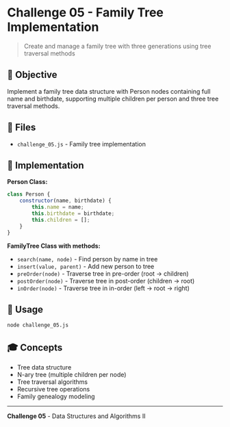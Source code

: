 # Challenge 05 - Family Tree Implementation

> Create and manage a family tree with three generations using tree traversal methods

## 🎯 Objective

Implement a family tree data structure with Person nodes containing full name and birthdate, supporting multiple children per person and three tree traversal methods.

## 📁 Files

- `challenge_05.js` - Family tree implementation

## 🔧 Implementation

**Person Class:**

```javascript
class Person {
    constructor(name, birthdate) {
        this.name = name;
        this.birthdate = birthdate;
        this.children = [];
    }
}
```

**FamilyTree Class with methods:**

- `search(name, node)` - Find person by name in tree
- `insert(value, parent)` - Add new person to tree
- `preOrder(node)` - Traverse tree in pre-order (root → children)
- `postOrder(node)` - Traverse tree in post-order (children → root)
- `inOrder(node)` - Traverse tree in in-order (left → root → right)

## 🚀 Usage

```bash
node challenge_05.js
```

## 🎓 Concepts

- Tree data structure
- N-ary tree (multiple children per node)
- Tree traversal algorithms
- Recursive tree operations
- Family genealogy modeling

---

**Challenge 05** - Data Structures and Algorithms II
